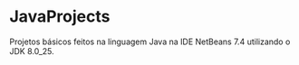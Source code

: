# JavaProjects
Projetos básicos feitos na linguagem Java na IDE NetBeans 7.4 utilizando o JDK 8.0_25.
